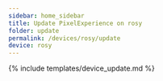 ```yaml
---
sidebar: home_sidebar
title: Update PixelExperience on rosy
folder: update
permalink: /devices/rosy/update
device: rosy
---
```

{% include templates/device_update.md %}
